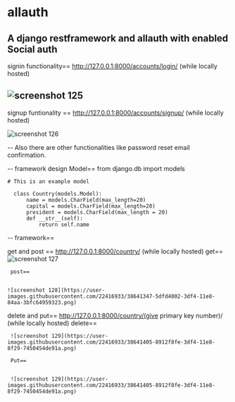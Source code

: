 # allauth
A django restframework and  allauth with enabled Social auth
--
signin functionality== http://127.0.0.1:8000/accounts/login/  (while locally hosted)

![screenshot 125](https://user-images.githubusercontent.com/22416933/38640765-cfcc8f1e-3df2-11e8-9c63-1584c4a76a85.png)
--
signup funtionality == http://127.0.0.1:8000/accounts/signup/ (while locally hosted)


![screenshot 126](https://user-images.githubusercontent.com/22416933/38640833-04496bfe-3df3-11e8-862e-49c3848d6ce5.png)

--
Also there are other functionalities like password reset email confirmation.

--
framework design
  Model==
      from django.db import models

    # This is an example model

      class Country(models.Model):
          name = models.CharField(max_length=20)
          capital = models.CharField(max_length=20)
          president = models.CharField(max_length = 20)
          def __str__(self):
              return self.name
        
--
framework==

   get and post == http://127.0.0.1:8000/country/  (while locally hosted)
     get==
     ![screenshot 127](https://user-images.githubusercontent.com/22416933/38641212-202f6458-3df4-11e8-9eb7-04e87b359bbf.png)
     
     post==
     
     
    ![screenshot 128](https://user-images.githubusercontent.com/22416933/38641347-5dfd4002-3df4-11e8-84aa-3bfc64959323.png)

   delete and put== http://127.0.0.1:8000/country/(give primary key number)/  (while locally hosted)
     delete==
     
     
     ![screenshot 129](https://user-images.githubusercontent.com/22416933/38641405-8912f8fe-3df4-11e8-8f29-7450454de91a.png)
     
     Put==
     
     
     ![screenshot 129](https://user-images.githubusercontent.com/22416933/38641405-8912f8fe-3df4-11e8-8f29-7450454de91a.png)


    
